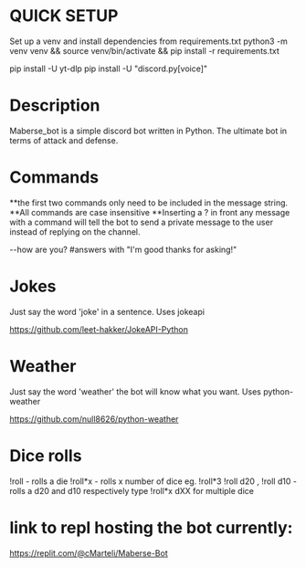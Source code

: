 # QUICK SETUP
Set up a venv and install dependencies from requirements.txt
python3 -m venv venv && source venv/bin/activate && pip install -r requirements.txt

pip install -U yt-dlp
pip install -U "discord.py[voice]"


# Description
Maberse_bot is a simple discord bot written in Python.
The ultimate bot in terms of attack and defense.

# Commands
**the first two commands only need to be included in the message string.
**All commands are case insensitive
**Inserting a ? in front any message with a command will tell the bot to send a private message to the user instead of replying on the channel.

--how are you? #answers with "I'm good thanks for asking!"

# Jokes
Just say the word 'joke' in a sentence.
Uses jokeapi


https://github.com/leet-hakker/JokeAPI-Python

# Weather
Just say the word 'weather' the bot will know what you want.
Uses python-weather


https://github.com/null8626/python-weather

# Dice rolls
!roll - rolls a die
!roll\*x - rolls x number of dice eg. !roll\*3
!roll d20 , !roll d10 - rolls a d20 and d10 respectively type !roll\*x dXX for multiple dice





# link to repl hosting the bot currently:
https://replit.com/@cMarteli/Maberse-Bot
